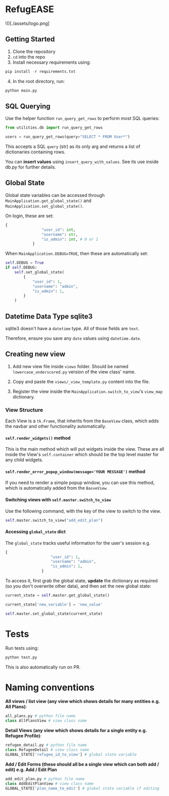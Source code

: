 # RefugEASE

!()[./assets/logo.png]

## Getting Started

1. Clone the repository
2. `cd` into the repo
3. Install necessary requirements using:

```python
pip install -r requirements.txt
```

4. In the root directory, run:

```python
python main.py
```

## SQL Querying

Use the helper function `run_query_get_rows` to perform most SQL queries:

```python
from utilities.db import run_query_get_rows

users = run_query_get_rows(query="SELECT * FROM User*")
```

This accepts a SQL `query` (str) as its only arg and returns a list of dictionaries containing rows.

You can **insert values** using `insert_query_with_values`. See its use inside db.py for further details.

## Global State

Global state variables can be accessed through `MainApplication.get_global_state()` and `MainApplication.set_global_state()`.

On login, these are set:

```python
{
                "user_id": int,
                "username": str,
                "is_admin": int, # 0 or 1
            }
```

When `MainApplication.DEBUG=TRUE`, then these are automatically set:

```python
self.DEBUG = True
if self.DEBUG:
    self.set_global_state(
        {
            "user_id": 1,
            "username": "admin",
            "is_admin": 1,
        }
    )
```

## Datetime Data Type sqlite3

sqlite3 doesn't have a `datetime` type. All of those fields are `text`.

Therefore, ensure you save any `date` values using `datetime.date`.

## Creating new view

1. Add new view file inside `views` folder. Should be named `lowercase_underscored.py` version of the view class' name.

2. Copy and paste the `views/_view_template.py` content into the file.

3. Register the view inside the `MainApplication.switch_to_view`'s `view_map` dictionary.

### View Structure

Each View is a `tk.Frame`, that inherits from the `BaseView` class, which adds the navbar and other functionality automatically.

#### `self.render_widgets()` method

This is the main method which will put widgets inside the view. These are all inside the View's `self.container` which should be the top level master for any child widgets.

#### `self.render_error_popup_window(message='YOUR MESSAGE')` method

If you need to render a simple popup window, you can use this method, which is automatically added from the `BasveView`.

#### Switching views with `self.master.switch_to_view`

Use the following command, with the key of the view to switch to the view.

```python
self.master.switch_to_view("add_edit_plan")
```


#### Accessing `global_state` dict

The `global_state` tracks useful information for the user's session e.g.

```python
{
                    "user_id": 1,
                    "username": "admin",
                    "is_admin": 1,
                }
```

To access it, first grab the global state, **update** the dictionary as required (so you don't overwrite other data), and then set the new global state:

```python
current_state = self.master.get_global_state()

current_state['new_variable'] = 'new_value'

self.master.set_global_state(current_state)
```

# Tests

Run tests using:

```python
python test.py
```

This is also automatically run on PR.

# Naming conventions

**All views / list view (any view which shows details for many entities e.g. All Plans)**:

```python
all_plans.py # python file name
class AllPlansView # view class name
```

**Detail Views (any view which shows details for a single entity e.g. Refugee Profile)**:
```python
refugee_detail.py # python file name
class RefugeeDetail # view class name
GLOBAL_STATE['refugee_id_to_view'] # global state variable
```

**Add / Edit Forms (these should all be a single view which can both add / edit) e.g. Add / Edit Plan**

```python
add_edit_plan.py # python file name
class AddEditPlanView # view class name
GLOBAL_STATE['plan_name_to_edit'] # global state variable if editing
```

